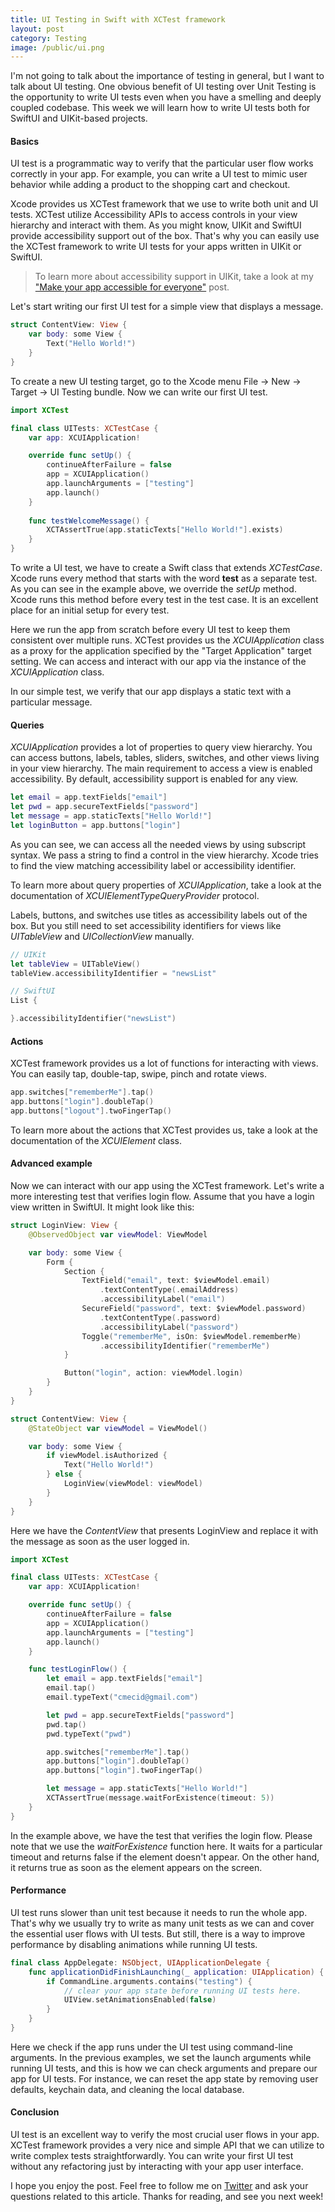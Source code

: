 ```yaml
---
title: UI Testing in Swift with XCTest framework
layout: post
category: Testing
image: /public/ui.png
---
```


I'm not going to talk about the importance of testing in general, but I want to talk about UI testing. One obvious benefit of UI testing over Unit Testing is the opportunity to write UI tests even when you have a smelling and deeply coupled codebase. This week we will learn how to write UI tests both for SwiftUI and UIKit-based projects.

#### Basics
UI test is a programmatic way to verify that the particular user flow works correctly in your app. For example, you can write a UI test to mimic user behavior while adding a product to the shopping cart and checkout. 

Xcode provides us XCTest framework that we use to write both unit and UI tests. XCTest utilize Accessibility APIs to access controls in your view hierarchy and interact with them. As you might know, UIKit and SwiftUI provide accessibility support out of the box. That's why you can easily use the XCTest framework to write UI tests for your apps written in UIKit or SwiftUI.

> To learn more about accessibility support in UIKit, take a look at my ["Make your app accessible for everyone"](/2018/07/09/make-your-app-accessible-for-everyone/) post.

Let's start writing our first UI test for a simple view that displays a message.

```swift
struct ContentView: View {
    var body: some View {
        Text("Hello World!")
    }
}
```

To create a new UI testing target, go to the Xcode menu File -> New -> Target -> UI Testing bundle. Now we can write our first UI test.

```swift
import XCTest

final class UITests: XCTestCase {
    var app: XCUIApplication!

    override func setUp() {
        continueAfterFailure = false
        app = XCUIApplication()
        app.launchArguments = ["testing"]
        app.launch()
    }
    
    func testWelcomeMessage() {
        XCTAssertTrue(app.staticTexts["Hello World!"].exists)
    }
}
```

To write a UI test, we have to create a Swift class that extends *XCTestCase*. Xcode runs every method that starts with the word **test** as a separate test. As you can see in the example above, we override the *setUp* method. Xcode runs this method before every test in the test case. It is an excellent place for an initial setup for every test.

Here we run the app from scratch before every UI test to keep them consistent over multiple runs. XCTest provides us the *XCUIApplication* class as a proxy for the application specified by the "Target Application" target setting. We can access and interact with our app via the instance of the *XCUIApplication* class.

In our simple test, we verify that our app displays a static text with a particular message.

#### Queries
*XCUIApplication* provides a lot of properties to query view hierarchy. You can access buttons, labels, tables, sliders, switches, and other views living in your view hierarchy. The main requirement to access a view is enabled accessibility. By default, accessibility support is enabled for any view.

```swift
let email = app.textFields["email"]
let pwd = app.secureTextFields["password"]
let message = app.staticTexts["Hello World!"]
let loginButton = app.buttons["login"]
```

As you can see, we can access all the needed views by using subscript syntax. We pass a string to find a control in the view hierarchy. Xcode tries to find the view matching accessibility label or accessibility identifier.

To learn more about query properties of *XCUIApplication*, take a look at the documentation of *XCUIElementTypeQueryProvider* protocol.

Labels, buttons, and switches use titles as accessibility labels out of the box. But you still need to set accessibility identifiers for views like *UITableView* and *UICollectionView* manually.

```swift
// UIKit
let tableView = UITableView()
tableView.accessibilityIdentifier = "newsList"

// SwiftUI
List {

}.accessibilityIdentifier("newsList")
```

#### Actions
XCTest framework provides us a lot of functions for interacting with views. You can easily tap, double-tap, swipe, pinch and rotate views.

```swift
app.switches["rememberMe"].tap()
app.buttons["login"].doubleTap()
app.buttons["logout"].twoFingerTap()
```

To learn more about the actions that XCTest provides us, take a look at the documentation of the *XCUIElement* class.

#### Advanced example
Now we can interact with our app using the XCTest framework. Let's write a more interesting test that verifies login flow. Assume that you have a login view written in SwiftUI. It might look like this:

```swift
struct LoginView: View {
    @ObservedObject var viewModel: ViewModel

    var body: some View {
        Form {
            Section {
                TextField("email", text: $viewModel.email)
                    .textContentType(.emailAddress)
                    .accessibilityLabel("email")
                SecureField("password", text: $viewModel.password)
                    .textContentType(.password)
                    .accessibilityLabel("password")
                Toggle("rememberMe", isOn: $viewModel.rememberMe)
                    .accessibilityIdentifier("rememberMe")
            }

            Button("login", action: viewModel.login)
        }
    }
}

struct ContentView: View {
    @StateObject var viewModel = ViewModel()

    var body: some View {
        if viewModel.isAuthorized {
            Text("Hello World!")
        } else {
            LoginView(viewModel: viewModel)
        }
    }
}
```

Here we have the *ContentView* that presents LoginView and replace it with the message as soon as the user logged in.

```swift
import XCTest

final class UITests: XCTestCase {
    var app: XCUIApplication!

    override func setUp() {
        continueAfterFailure = false
        app = XCUIApplication()
        app.launchArguments = ["testing"]
        app.launch()
    }

    func testLoginFlow() {
        let email = app.textFields["email"]
        email.tap()
        email.typeText("cmecid@gmail.com")

        let pwd = app.secureTextFields["password"]
        pwd.tap()
        pwd.typeText("pwd")

        app.switches["rememberMe"].tap()
        app.buttons["login"].doubleTap()
        app.buttons["login"].twoFingerTap()

        let message = app.staticTexts["Hello World!"]
        XCTAssertTrue(message.waitForExistence(timeout: 5))
    }
}
```

In the example above, we have the test that verifies the login flow. Please note that we use the *waitForExistence* function here. It waits for a particular timeout and returns false if the element doesn't appear. On the other hand, it returns true as soon as the element appears on the screen.

#### Performance
UI test runs slower than unit test because it needs to run the whole app. That's why we usually try to write as many unit tests as we can and cover the essential user flows with UI tests. But still, there is a way to improve performance by disabling animations while running UI tests.

```swift
final class AppDelegate: NSObject, UIApplicationDelegate {
    func applicationDidFinishLaunching(_ application: UIApplication) {
        if CommandLine.arguments.contains("testing") {
            // clear your app state before running UI tests here.
            UIView.setAnimationsEnabled(false)
        }
    }
}
```

Here we check if the app runs under the UI test using command-line arguments. In the previous examples, we set the launch arguments while running UI tests, and this is how we can check arguments and prepare our app for UI tests. For instance, we can reset the app state by removing user defaults, keychain data, and cleaning the local database.

#### Conclusion
UI test is an excellent way to verify the most crucial user flows in your app. XCTest framework provides a very nice and simple API that we can utilize to write complex tests straightforwardly. You can write your first UI test without any refactoring just by interacting with your app user interface.

I hope you enjoy the post. Feel free to follow me on [Twitter](https://twitter.com/mecid) and ask your questions related to this article. Thanks for reading, and see you next week!